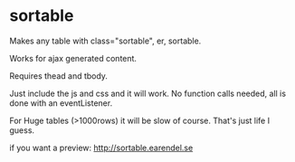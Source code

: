 # sortable

Makes any table with class="sortable", er, sortable.

Works for ajax generated content.

Requires thead and tbody.

Just include the js and css and it will work. No function calls needed, all is done with an eventListener.

For Huge tables (>1000rows) it will be slow of course. That's just life I guess.

if you want a preview: http://sortable.earendel.se
